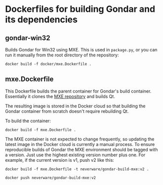 # Dockerfiles for building Gondar and its dependencies

## gondar-win32

Builds Gondar for Win32 using MXE. This is used in `package.py`, or
you can run it manually from the root directory of the repository:

    docker build -f docker/mxe.Dockerfile .

## mxe.Dockerfile

This Dockerfile builds the parent container for Gondar's build
container. Essentially it clones
the [MXE repository](https://github.com/mxe/mxe) and builds Qt.

The resulting image is stored in the Docker cloud so that building the
Gondar container from scratch doesn't require rebuilding Qt.

To build the container:

    docker build -f mxe.Dockerfile .

The MXE container is not expected to change frequently, so updating
the latest image in the Docker cloud is currently a manual process. To
ensure reproducible builds of Gondar the MXE environment should be
tagged with a version. Just use the highest existing version number
plus one. For example, if the current version is v1, push v2 like this:

	docker build -f mxe.Dockerfile -t neverware/gondar-build-mxe:v2 .
	
	docker push neverware/gondar-build-mxe:v2
